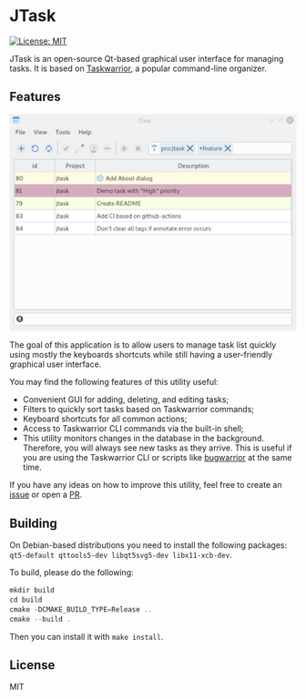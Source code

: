 # JTask

 [![License: MIT](https://img.shields.io/badge/License-MIT-yellow.svg)](https://opensource.org/licenses/MIT)

JTask is an open-source Qt-based graphical user interface for managing tasks. It is based on [Taskwarrior](https://taskwarrior.org/), a popular command-line organizer.

## Features

![image](assets/screenshot.png)

The goal of this application is to allow users to manage task list quickly using mostly the keyboards shortcuts while still having a user-friendly graphical user interface.

You may find the following features of this utility useful:

* Convenient GUI for adding, deleting, and editing tasks;
* Filters to quickly sort tasks based on Taskwarrior commands;
* Keyboard shortcuts for all common actions;
* Access to Taskwarrior CLI commands via the built-in shell;
* This utility monitors changes in the database in the background. Therefore, you will always see new tasks as they arrive. This is useful if you are using the Taskwarrior CLI or scripts like [bugwarrior](https://github.com/ralphbean/bugwarrior) at the same time.

If you have any ideas on how to improve this utility, feel free to create an [issue](https://github.com/jubnzv/jtask/issues) or open a [PR](https://github.com/jubnzv/jtask/pulls).

## Building

On Debian-based distributions you need to install the following packages: `qt5-default qttools5-dev libqt5svg5-dev libx11-xcb-dev`.

To build, please do the following:

```cpp
mkdir build
cd build
cmake -DCMAKE_BUILD_TYPE=Release ..
cmake --build .
```

Then you can install it with `make install`.

## License

MIT
